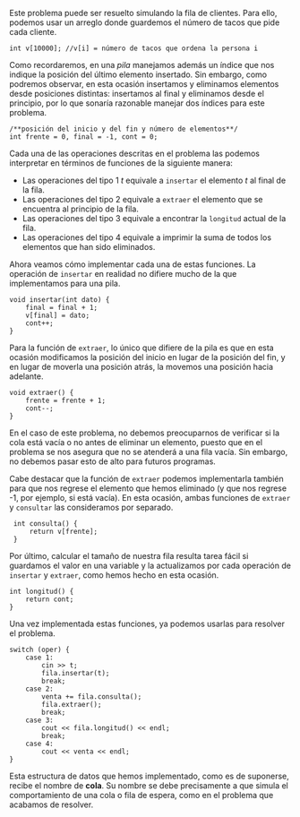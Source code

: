 Este problema puede ser resuelto simulando la fila de clientes. Para ello, podemos usar un arreglo donde guardemos el número de tacos que pide cada cliente.

    int v[10000]; //v[i] = número de tacos que ordena la persona i

Como recordaremos, en una _pila_ manejamos además un índice que nos indique la posición del último elemento insertado. Sin embargo, como podremos observar, en esta ocasión insertamos y eliminamos elementos desde posiciones distintas: insertamos al final y eliminamos desde el principio, por lo que sonaría razonable manejar dos índices para este problema.

    /**posición del inicio y del fin y número de elementos**/
    int frente = 0, final = -1, cont = 0;

Cada una de las operaciones descritas en el problema las podemos interpretar en términos de funciones de la siguiente manera:

- Las operaciones del tipo $1$ $t$ equivale a `insertar` el elemento $t$ al final de la fila.
- Las operaciones del tipo $2$ equivale a `extraer` el elemento que se encuentra al principio de la fila.
- Las operaciones del tipo $3$ equivale a encontrar la `longitud` actual de la fila.
- Las operaciones del tipo $4$ equivale a imprimir la suma de todos los elementos que han sido eliminados.

Ahora veamos cómo implementar cada una de estas funciones. La operación de `insertar` en realidad no difiere mucho de la que implementamos para una pila.

    void insertar(int dato) {
        final = final + 1;
        v[final] = dato;
        cont++;
    }

Para la función de `extraer`, lo único que difiere de la pila es que en esta ocasión modificamos la posición del inicio en lugar de la posición del fin, y en lugar de moverla una posición atrás, la movemos una posición hacia adelante.

    void extraer() {
        frente = frente + 1;
        cont--;
    }

En el caso de este problema, no debemos preocuparnos de verificar si la cola está vacía o no antes de eliminar un elemento, puesto que en el problema se nos asegura que no se atenderá a una fila vacía. Sin embargo, no debemos pasar esto de alto para futuros programas.

Cabe destacar que la función de `extraer` podemos implementarla también para que nos regrese el elemento que hemos eliminado (y que nos regrese -1, por ejemplo, si está vacía). En esta ocasión, ambas funciones de `extraer` y `consultar` las consideramos por separado.

     int consulta() {
         return v[frente];
     }

Por último, calcular el tamaño de nuestra fila resulta tarea fácil si guardamos el valor en una variable y la actualizamos por cada operación de `insertar` y `extraer`, como hemos hecho en esta ocasión.

    int longitud() {
        return cont;
    }

Una vez implementada estas funciones, ya podemos usarlas para resolver el problema.

    switch (oper) {
        case 1:
            cin >> t;
            fila.insertar(t);
            break;
        case 2:
            venta += fila.consulta();
            fila.extraer();
            break;
        case 3:
            cout << fila.longitud() << endl;
            break;
        case 4:
            cout << venta << endl;
    }

Esta estructura de datos que hemos implementado, como es de suponerse, recibe el nombre de **cola**. Su nombre se debe precisamente a que simula el comportamiento de una cola o fila de espera, como en el problema que acabamos de resolver.
